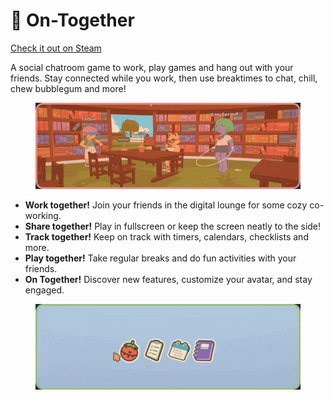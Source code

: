 # 💖 On-Together

[Check it out on Steam](https://store.steampowered.com/app/3707400/OnTogether/)

A social chatroom game to work, play games and hang out with your friends. Stay connected while you work, then use breaktimes to chat, chill, chew bubblegum and more!

<figure><img src="../.gitbook/assets/OT_PinkFramed.gif" alt=""><figcaption></figcaption></figure>

* **Work together!** Join your friends in the digital lounge for some cozy co-working.
* **Share together!** Play in fullscreen or keep the screen neatly to the side!
* **Track together!** Keep on track with timers, calendars, checklists and more.
* **Play together!** Take regular breaks and do fun activities with your friends.
* **On Together!** Discover new features, customize your avatar, and stay engaged.

<figure><img src="../.gitbook/assets/OT_GreenFramed.gif" alt=""><figcaption></figcaption></figure>
